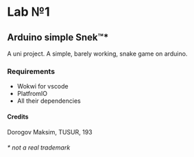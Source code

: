# Lab №1
## Arduino simple Snek™*

A uni project.
A simple, barely working, snake game on arduino.

### Requirements

- Wokwi for vscode
- PlatfromIO
- All their dependencies

#### Credits

Dorogov Maksim, TUSUR, 193

###### * not a real trademark
